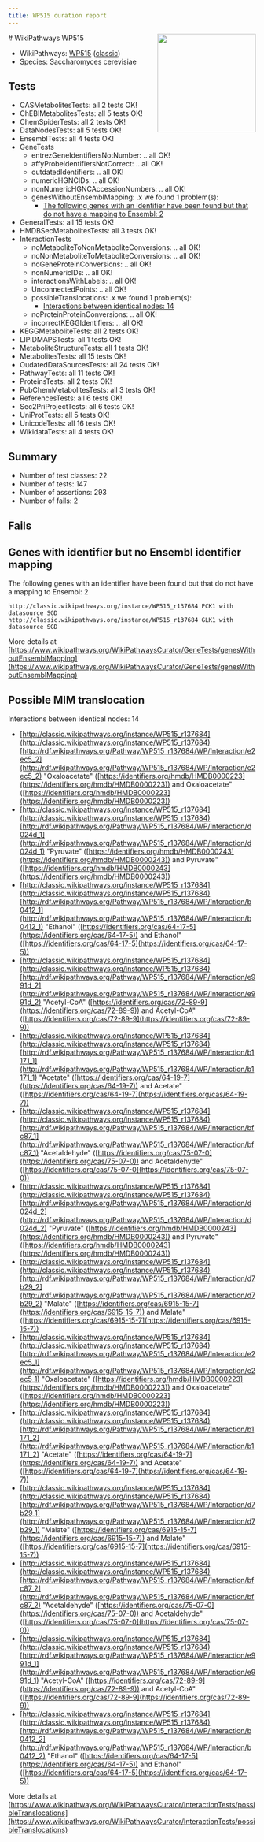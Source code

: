 ```yaml
---
title: WP515 curation report
---
```


<img style="float: right; width: 200px" src="https://upload.wikimedia.org/wikipedia/commons/thumb/8/83/Wplogo_with_text_500.png/640px-Wplogo_with_text_500.png" />
# WikiPathways WP515

* WikiPathways: [WP515](https://wikipathways.org/pathways/WP515) ([classic](https://classic.wikipathways.org/instance/WP515))
* Species: Saccharomyces cerevisiae
## Tests
* CASMetabolitesTests: all 2 tests OK!
* ChEBIMetabolitesTests: all 5 tests OK!
* ChemSpiderTests: all 2 tests OK!
* DataNodesTests: all 5 tests OK!
* EnsemblTests: all 4 tests OK!
* GeneTests
    * entrezGeneIdentifiersNotNumber: .. all OK!
    * affyProbeIdentifiersNotCorrect: .. all OK!
    * outdatedIdentifiers: .. all OK!
    * numericHGNCIDs: .. all OK!
    * nonNumericHGNCAccessionNumbers: .. all OK!
    * genesWithoutEnsemblMapping: .x we found 1 problem(s):
        * [The following genes with an identifier have been found but that do not have a mapping to Ensembl: 2](#40286d84)
* GeneralTests: all 15 tests OK!
* HMDBSecMetabolitesTests: all 3 tests OK!
* InteractionTests
    * noMetaboliteToNonMetaboliteConversions: .. all OK!
    * noNonMetaboliteToMetaboliteConversions: .. all OK!
    * noGeneProteinConversions: .. all OK!
    * nonNumericIDs: .. all OK!
    * interactionsWithLabels: .. all OK!
    * UnconnectedPoints: .. all OK!
    * possibleTranslocations: .x we found 1 problem(s):
        * [Interactions between identical nodes: 14](#661ebeee)
    * noProteinProteinConversions: .. all OK!
    * incorrectKEGGIdentifiers: .. all OK!
* KEGGMetaboliteTests: all 2 tests OK!
* LIPIDMAPSTests: all 1 tests OK!
* MetaboliteStructureTests: all 1 tests OK!
* MetabolitesTests: all 15 tests OK!
* OudatedDataSourcesTests: all 24 tests OK!
* PathwayTests: all 11 tests OK!
* ProteinsTests: all 2 tests OK!
* PubChemMetabolitesTests: all 3 tests OK!
* ReferencesTests: all 6 tests OK!
* Sec2PriProjectTests: all 6 tests OK!
* UniProtTests: all 5 tests OK!
* UnicodeTests: all 16 tests OK!
* WikidataTests: all 4 tests OK!


## Summary

* Number of test classes: 22
* Number of tests: 147
* Number of assertions: 293
* Number of fails: 2

## Fails

<a name="40286d84" />

## Genes with identifier but no Ensembl identifier mapping

The following genes with an identifier have been found but that do not have a mapping to Ensembl: 2
```
http://classic.wikipathways.org/instance/WP515_r137684 PCK1 with datasource SGD
http://classic.wikipathways.org/instance/WP515_r137684 GLK1 with datasource SGD
```

More details at [https://www.wikipathways.org/WikiPathwaysCurator/GeneTests/genesWithoutEnsemblMapping](https://www.wikipathways.org/WikiPathwaysCurator/GeneTests/genesWithoutEnsemblMapping)

<a name="661ebeee" />

## Possible MIM translocation

Interactions between identical nodes: 14

* [http://classic.wikipathways.org/instance/WP515_r137684](http://classic.wikipathways.org/instance/WP515_r137684) [http://rdf.wikipathways.org/Pathway/WP515_r137684/WP/Interaction/e2ec5_2](http://rdf.wikipathways.org/Pathway/WP515_r137684/WP/Interaction/e2ec5_2) "Oxaloacetate" ([https://identifiers.org/hmdb/HMDB0000223](https://identifiers.org/hmdb/HMDB0000223)) and 
Oxaloacetate" ([https://identifiers.org/hmdb/HMDB0000223](https://identifiers.org/hmdb/HMDB0000223))
* [http://classic.wikipathways.org/instance/WP515_r137684](http://classic.wikipathways.org/instance/WP515_r137684) [http://rdf.wikipathways.org/Pathway/WP515_r137684/WP/Interaction/d024d_1](http://rdf.wikipathways.org/Pathway/WP515_r137684/WP/Interaction/d024d_1) "Pyruvate" ([https://identifiers.org/hmdb/HMDB0000243](https://identifiers.org/hmdb/HMDB0000243)) and 
Pyruvate" ([https://identifiers.org/hmdb/HMDB0000243](https://identifiers.org/hmdb/HMDB0000243))
* [http://classic.wikipathways.org/instance/WP515_r137684](http://classic.wikipathways.org/instance/WP515_r137684) [http://rdf.wikipathways.org/Pathway/WP515_r137684/WP/Interaction/b0412_1](http://rdf.wikipathways.org/Pathway/WP515_r137684/WP/Interaction/b0412_1) "Ethanol" ([https://identifiers.org/cas/64-17-5](https://identifiers.org/cas/64-17-5)) and 
Ethanol" ([https://identifiers.org/cas/64-17-5](https://identifiers.org/cas/64-17-5))
* [http://classic.wikipathways.org/instance/WP515_r137684](http://classic.wikipathways.org/instance/WP515_r137684) [http://rdf.wikipathways.org/Pathway/WP515_r137684/WP/Interaction/e991d_2](http://rdf.wikipathways.org/Pathway/WP515_r137684/WP/Interaction/e991d_2) "Acetyl-CoA" ([https://identifiers.org/cas/72-89-9](https://identifiers.org/cas/72-89-9)) and 
Acetyl-CoA" ([https://identifiers.org/cas/72-89-9](https://identifiers.org/cas/72-89-9))
* [http://classic.wikipathways.org/instance/WP515_r137684](http://classic.wikipathways.org/instance/WP515_r137684) [http://rdf.wikipathways.org/Pathway/WP515_r137684/WP/Interaction/b1171_1](http://rdf.wikipathways.org/Pathway/WP515_r137684/WP/Interaction/b1171_1) "Acetate" ([https://identifiers.org/cas/64-19-7](https://identifiers.org/cas/64-19-7)) and 
Acetate" ([https://identifiers.org/cas/64-19-7](https://identifiers.org/cas/64-19-7))
* [http://classic.wikipathways.org/instance/WP515_r137684](http://classic.wikipathways.org/instance/WP515_r137684) [http://rdf.wikipathways.org/Pathway/WP515_r137684/WP/Interaction/bfc87_1](http://rdf.wikipathways.org/Pathway/WP515_r137684/WP/Interaction/bfc87_1) "Acetaldehyde" ([https://identifiers.org/cas/75-07-0](https://identifiers.org/cas/75-07-0)) and 
Acetaldehyde" ([https://identifiers.org/cas/75-07-0](https://identifiers.org/cas/75-07-0))
* [http://classic.wikipathways.org/instance/WP515_r137684](http://classic.wikipathways.org/instance/WP515_r137684) [http://rdf.wikipathways.org/Pathway/WP515_r137684/WP/Interaction/d024d_2](http://rdf.wikipathways.org/Pathway/WP515_r137684/WP/Interaction/d024d_2) "Pyruvate" ([https://identifiers.org/hmdb/HMDB0000243](https://identifiers.org/hmdb/HMDB0000243)) and 
Pyruvate" ([https://identifiers.org/hmdb/HMDB0000243](https://identifiers.org/hmdb/HMDB0000243))
* [http://classic.wikipathways.org/instance/WP515_r137684](http://classic.wikipathways.org/instance/WP515_r137684) [http://rdf.wikipathways.org/Pathway/WP515_r137684/WP/Interaction/d7b29_2](http://rdf.wikipathways.org/Pathway/WP515_r137684/WP/Interaction/d7b29_2) "Malate" ([https://identifiers.org/cas/6915-15-7](https://identifiers.org/cas/6915-15-7)) and 
Malate" ([https://identifiers.org/cas/6915-15-7](https://identifiers.org/cas/6915-15-7))
* [http://classic.wikipathways.org/instance/WP515_r137684](http://classic.wikipathways.org/instance/WP515_r137684) [http://rdf.wikipathways.org/Pathway/WP515_r137684/WP/Interaction/e2ec5_1](http://rdf.wikipathways.org/Pathway/WP515_r137684/WP/Interaction/e2ec5_1) "Oxaloacetate" ([https://identifiers.org/hmdb/HMDB0000223](https://identifiers.org/hmdb/HMDB0000223)) and 
Oxaloacetate" ([https://identifiers.org/hmdb/HMDB0000223](https://identifiers.org/hmdb/HMDB0000223))
* [http://classic.wikipathways.org/instance/WP515_r137684](http://classic.wikipathways.org/instance/WP515_r137684) [http://rdf.wikipathways.org/Pathway/WP515_r137684/WP/Interaction/b1171_2](http://rdf.wikipathways.org/Pathway/WP515_r137684/WP/Interaction/b1171_2) "Acetate" ([https://identifiers.org/cas/64-19-7](https://identifiers.org/cas/64-19-7)) and 
Acetate" ([https://identifiers.org/cas/64-19-7](https://identifiers.org/cas/64-19-7))
* [http://classic.wikipathways.org/instance/WP515_r137684](http://classic.wikipathways.org/instance/WP515_r137684) [http://rdf.wikipathways.org/Pathway/WP515_r137684/WP/Interaction/d7b29_1](http://rdf.wikipathways.org/Pathway/WP515_r137684/WP/Interaction/d7b29_1) "Malate" ([https://identifiers.org/cas/6915-15-7](https://identifiers.org/cas/6915-15-7)) and 
Malate" ([https://identifiers.org/cas/6915-15-7](https://identifiers.org/cas/6915-15-7))
* [http://classic.wikipathways.org/instance/WP515_r137684](http://classic.wikipathways.org/instance/WP515_r137684) [http://rdf.wikipathways.org/Pathway/WP515_r137684/WP/Interaction/bfc87_2](http://rdf.wikipathways.org/Pathway/WP515_r137684/WP/Interaction/bfc87_2) "Acetaldehyde" ([https://identifiers.org/cas/75-07-0](https://identifiers.org/cas/75-07-0)) and 
Acetaldehyde" ([https://identifiers.org/cas/75-07-0](https://identifiers.org/cas/75-07-0))
* [http://classic.wikipathways.org/instance/WP515_r137684](http://classic.wikipathways.org/instance/WP515_r137684) [http://rdf.wikipathways.org/Pathway/WP515_r137684/WP/Interaction/e991d_1](http://rdf.wikipathways.org/Pathway/WP515_r137684/WP/Interaction/e991d_1) "Acetyl-CoA" ([https://identifiers.org/cas/72-89-9](https://identifiers.org/cas/72-89-9)) and 
Acetyl-CoA" ([https://identifiers.org/cas/72-89-9](https://identifiers.org/cas/72-89-9))
* [http://classic.wikipathways.org/instance/WP515_r137684](http://classic.wikipathways.org/instance/WP515_r137684) [http://rdf.wikipathways.org/Pathway/WP515_r137684/WP/Interaction/b0412_2](http://rdf.wikipathways.org/Pathway/WP515_r137684/WP/Interaction/b0412_2) "Ethanol" ([https://identifiers.org/cas/64-17-5](https://identifiers.org/cas/64-17-5)) and 
Ethanol" ([https://identifiers.org/cas/64-17-5](https://identifiers.org/cas/64-17-5))


More details at [https://www.wikipathways.org/WikiPathwaysCurator/InteractionTests/possibleTranslocations](https://www.wikipathways.org/WikiPathwaysCurator/InteractionTests/possibleTranslocations)

